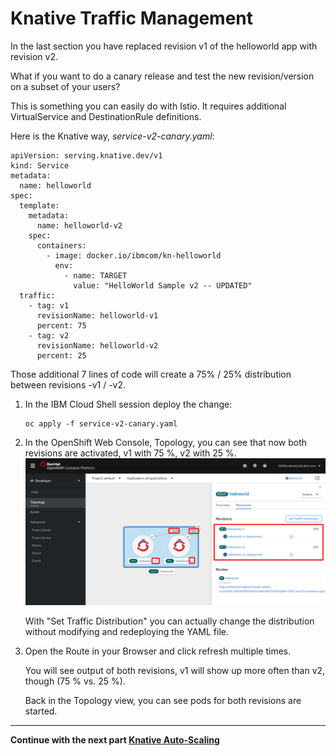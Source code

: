 # Knative Traffic Management

In the last section you have replaced revision v1 of the helloworld app with revision v2.

What if you want to do a canary release and test the new revision/version on a subset of your users?  

This is something you can easily do with Istio. It requires additional VirtualService and DestinationRule definitions.

Here is the Knative way, *service-v2-canary.yaml*:
```
apiVersion: serving.knative.dev/v1
kind: Service
metadata:
  name: helloworld
spec:
  template:
    metadata:
      name: helloworld-v2
    spec:
      containers:
        - image: docker.io/ibmcom/kn-helloworld
          env:
            - name: TARGET
              value: "HelloWorld Sample v2 -- UPDATED"
  traffic:
    - tag: v1
      revisionName: helloworld-v1
      percent: 75
    - tag: v2
      revisionName: helloworld-v2
      percent: 25
```
Those additional 7 lines of code will create a 75% / 25% distribution between revisions -v1 / -v2.

1. In the IBM Cloud Shell session deploy the change:
   ```
   oc apply -f service-v2-canary.yaml
   ```
   
1. In the OpenShift Web Console, Topology, you can see that now both revisions are activated, v1 with 75 %, v2 with 25 %.
   ![canary](images/canary.png)

   With "Set Traffic Distribution" you can actually change the distribution without modifying and redeploying the YAML file.

1. Open the Route in your Browser and click refresh multiple times.

   You will see output of both revisions, v1 will show up more often than v2, though (75 % vs. 25 %).

   Back in the Topology view, you can see pods for both revisions are started.
   
---

__Continue with the next part [Knative Auto-Scaling](6-Scaling.md)__
